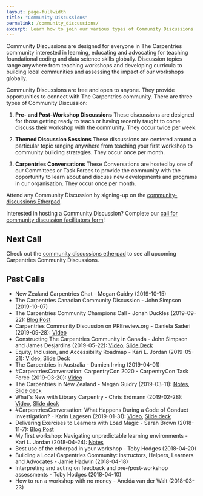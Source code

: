 ```yaml
---
layout: page-fullwidth
title: "Community Discussions"
permalink: /community_discussions/
excerpt: Learn how to join our various types of Community Discussions
---
```


Community Discussions are designed for everyone in The Carpentries community interested in learning, educating and advocating for teaching foundational coding and data science skills globally. Discussion topics range anywhere from teaching workshops and developing curricula to building local communities and assessing the impact of our workshops globally.

Community Discussions are free and open to anyone. They provide opportunities to connect with The Carpentries community. There are three types of Community Discussion:

1. __Pre- and Post-Workshop Discussions__ These discussions are designed for those getting ready to teach or having recently taught to come discuss their workshop with the community. They occur twice per week.

2. __Themed Discussion Sessions__ These discussions are centered around a particular topic ranging anywhere from teaching your first workshop to community building strategies. They occur once per month.

3.	__Carpentries Conversations__ These Conversations are hosted by one of our Committees or Task Forces to provide the community with the opportunity to learn about and discuss new developments and programs in our organisation. They occur once per month.

Attend any Community Discussion by signing-up on the [community-discussions Etherpad](https://pad.carpentries.org/community-discussions).

Interested in hosting a Community Discussion? Complete our [call for community discussion facilitators form](https://goo.gl/forms/STUEN15QWrlPlhm92)!

## Next Call
Check out the [community discussions etherpad](https://pad.carpentries.org/community-discussions) to see all upcoming Carpentries Community Discussions.   
 
## Past Calls
* New Zealand Carpentries Chat - Megan Guidry (2019-10-15)
* The Carpentries Canadian Community Discussion - John Simpson (2019-10-07)
* The Carpentries Community Champions Call - Jonah Duckles (2019-09-22): [Blog Post](https://carpentries.org/blog/2019/09/community-champions/)
* Carpentries Community Discussion on PREreview.org - Daniela Saderi (2019-09-28): [Video](https://www.youtube.com/watch?v=IElxYAjg4ck)
* Constructing The Carpentries Community in Canada - John Simpson and James Desjardins (2019-05-22): [Video](https://www.youtube.com/watch?v=CVzkwAFYTz8), [Slide Deck](https://docs.google.com/presentation/d/14r1f03UuK0KJTYmzMe7bwR_mc-4lHIfJgVNhb983B2k/edit?usp=sharing) 
* Equity, Inclusion, and Accessibility Roadmap - Kari L. Jordan (2019-05-21): [Video](https://www.youtube.com/watch?v=npJcMKUKVwc), [Slide Deck](https://docs.google.com/presentation/d/1zzRVatAVhxJ4eVWqAezsUCVNbQHWGlBRzsPfCUM-pl8/edit?usp=sharing)
* The Carpentries in Australia - Damien Irving (2019-04-01)
* #CarpentriesConversation: CarpentryCon 2020 - CarpentryCon Task Force (2019-03-20): [Video](https://www.youtube.com/watch?v=pGsnqPTf6yA)
* The Carpentries in New Zealand - Megan Guidry (2019-03-11): [Notes](https://docs.google.com/document/d/1W1DhgBoOSdPCa17SWcALiP1Zxg4VNAj_KHe2-trKZpk/edit?ts=5c92adb2#heading=h.d7c6siica7vj), [Slide deck](https://docs.google.com/presentation/d/1XauUAIBS4bJQcxLaguKz7FUbcbyh1EuQxzCZ1Egop4k/edit?ts=5c92acfc#slide=id.g3b8317a2f2_1_29) 
* What's New with Library Carpentry - Chris Erdmann (2019-02-28): [Video](https://youtu.be/lR0MbC95lgg), [Slide deck](https://docs.google.com/presentation/d/1bseEc15qeIflOEHm_7-Z2kd2EHRTllyMMugGd-m68D8/edit#slide=id.p) 
* #CarpentriesConversation: What Happens During a Code of Conduct Investigation? - Karin Lagesen (2019-01-31): [Video](https://www.youtube.com/watch?v=7t1L8tN-Ygk), [Slide deck](https://docs.google.com/presentation/d/10eLnpfiIjkyZUd9yYlHJAqP_HeQcLJ07L_XAKRzVKiE/edit#slide=id.g3b8317a2f2_1_66)    
* Delivering Exercises to Learners with Load Magic - Sarah Brown (2018-11-7): [Blog Post](https://carpentries.org/blog/2018/11/delivering-exercises/)      
* My first workshop: Navigating unpredictable learning environments - Kari L. Jordan (2018-04-24): [Notes](https://docs.google.com/document/d/1dxzZ74PC0RA5NQTSuUivBh-518X1im0nsB0ykvLozJM/edit?usp=sharing)      
* Best use of the etherpad in your workshop - Toby Hodges (2018-04-20)      
* Building a Local Carpentries Community: instructors, Helpers, Learners and Advocates - Jamie Hadwin (2018-04-18)      
* Interpreting and acting on feedback and pre-/post-workshop assessments - Toby Hodges (2018-04-10)      
* How to run a workshop with no money - Anelda van der Walt (2018-03-23)    
